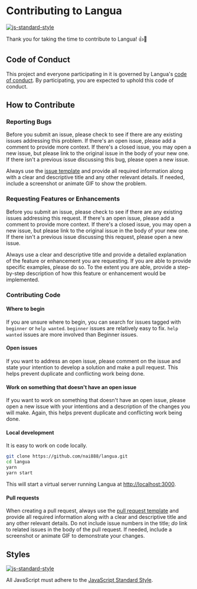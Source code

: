 # Contributing to Langua

[![js-standard-style](https://img.shields.io/badge/code%20style-standard-brightgreen.svg)](http://standardjs.com)

Thank you for taking the time to contribute to Langua! :+1::tada:

## Code of Conduct

This project and everyone participating in it is governed by Langua's [code of conduct](https://github.com/nai888/langua/blob/master/CODE_OF_CONDUCT.md). By participating, you are expected to uphold this code of conduct.

## How to Contribute

### Reporting Bugs

Before you submit an issue, please check to see if there are any existing issues addressing this problem. If there's an open issue, please add a comment to provide more context. If there's a closed issue, you may open a new issue, but please link to the original issue in the body of your new one. If there isn't a previous issue discussing this bug, please open a new issue.

Always use the [issue template](https://github.com/nai888/langua/blob/master/.github/ISSUE_TEMPLATE.md) and provide all required information along with a clear and descriptive title and any other relevant details. If needed, include a screenshot or animate GIF to show the problem.

### Requesting Features or Enhancements

Before you submit an issue, please check to see if there are any existing issues addressing this request. If there's an open issue, please add a comment to provide more context. If there's a closed issue, you may open a new issue, but please link to the original issue in the body of your new one. If there isn't a previous issue discussing this request, please open a new issue.

Always use a clear and descriptive title and provide a detailed explanation of the feature or enhancement you are requesting. If you are able to provide specific examples, please do so. To the extent you are able, provide a step-by-step description of how this feature or enhancement would be implemented.

### Contributing Code

#### Where to begin

If you are unsure where to begin, you can search for issues tagged with `beginner` or `help wanted`. `beginner` issues are relatively easy to fix. `help wanted` issues are more involved than Beginner issues.

#### Open issues

If you want to address an open issue, please comment on the issue and state your intention to develop a solution and make a pull request. This helps prevent duplicate and conflicting work being done.

#### Work on something that doesn't have an open issue

If you want to work on something that doesn't have an open issue, please open a new issue with your intentions and a description of the changes you will make. Again, this helps prevent duplicate and conflicting work being done.

#### Local development

It is easy to work on code locally.

```bash
git clone https://github.com/nai888/langua.git
cd langua
yarn
yarn start
```

This will start a virtual server running Langua at [http://localhost:3000](http://localhost:3000).

#### Pull requests

When creating a pull request, always use the [pull request template](https://github.com/nai888/langua/blob/master/.github/PULL_REQUEST_TEMPLATE.md) and provide all required information along with a clear and descriptive title and any other relevant details. Do not include issue numbers in the title; *do* link to related issues in the body of the pull request. If needed, include a screenshot or animate GIF to demonstrate your changes.

## Styles

[![js-standard-style](https://cdn.rawgit.com/feross/standard/master/badge.svg)](http://standardjs.com)

All JavaScript must adhere to the [JavaScript Standard Style](https://standardjs.com/).
